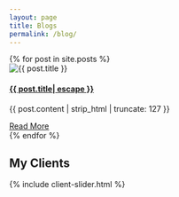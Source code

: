 ```yaml
---
layout: page
title: Blogs
permalink: /blog/
---
```

<!-- blog -->
<section class="section">
  <div class="container">
    <div class="row">
      {% for post in site.posts %}
      <div class="col-lg-4 col-sm-6 mb-4">
        <article class="card shadow">
          <img class="rounded card-img-top" src="{{ site.baseurl }}/assets/images/blog/{{ post.image }}" alt="{{ post.title }}">
          <div class="card-body">
    <h4 class="card-title"><a class="text-dark" href="{{ post.url | relative_url }}">{{ post.title| escape }}</a></h4>
            <p class="cars-text">{{ post.content | strip_html | truncate: 127 }}</p>
            <a href="{{ post.url | relative_url }}" class="btn btn-xs btn-primary">Read More</a>
          </div>
        </article>
      </div>
      {% endfor %}
    </div>
  </div>
</section>
<!-- /blog -->

<!-- clients -->
<section class="section bg-light">
  <div class="container">
    <div class="row">
      <div class="col-12 text-center">
        <h2 class="section-title">My Clients</h2>
      </div>
    </div>
    {% include client-slider.html %}
  </div>
</section>
<!-- /clients -->